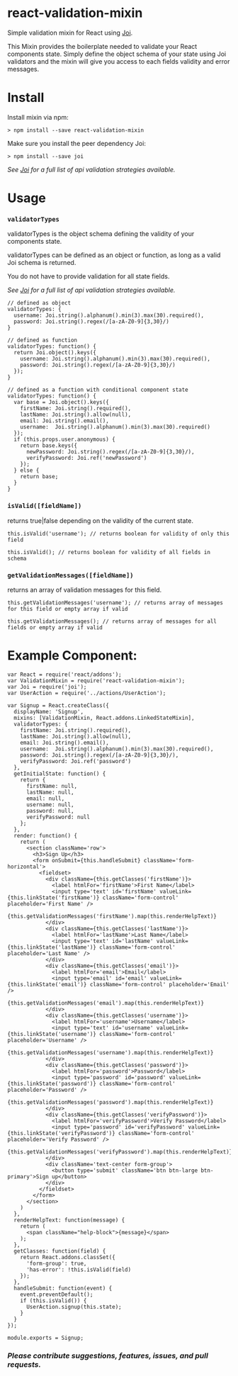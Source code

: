 # react-validation-mixin
Simple validation mixin for React using [Joi](https://github.com/hapijs/joi).

This Mixin provides the boilerplate needed to validate your React components state. Simply define the object schema of your state using Joi validators and the mixin will give you access to each fields validity and error messages.

# Install

Install mixin via npm:

    > npm install --save react-validation-mixin

Make sure you install the peer dependency Joi:

    > npm install --save joi

_See [Joi](https://github.com/hapijs/joi) for a full list of api validation strategies available._

# Usage

### `validatorTypes`

validatorTypes is the object schema defining the validity of your components state.

validatorTypes can be defined as an object or function, as long as a valid Joi schema is returned.

You do not have to provide validation for all state fields.

_See [Joi](https://github.com/hapijs/joi) for a full list of api validation strategies available._


    // defined as object
    validatorTypes: {
      username: Joi.string().alphanum().min(3).max(30).required(),
      password: Joi.string().regex(/[a-zA-Z0-9]{3,30}/)
    }

    // defined as function
    validatorTypes: function() {
      return Joi.object().keys({
        username: Joi.string().alphanum().min(3).max(30).required(),
        password: Joi.string().regex(/[a-zA-Z0-9]{3,30}/)
      });
    }

    // defined as a function with conditional component state
    validatorTypes: function() {
      var base = Joi.object().keys({
        firstName: Joi.string().required(),
        lastName: Joi.string().allow(null),
        email: Joi.string().email(),
        username:  Joi.string().alphanum().min(3).max(30).required()
      });
      if (this.props.user.anonymous) {
        return base.keys({
          newPassword: Joi.string().regex(/[a-zA-Z0-9]{3,30}/),
          verifyPassword: Joi.ref('newPassword')
        });
      } else {
        return base;
      }
    }

### `isValid([fieldName])`

returns true|false depending on the validity of the current state.

    this.isValid('username'); // returns boolean for validity of only this field

    this.isValid(); // returns boolean for validity of all fields in schema

### `getValidationMessages([fieldName])`

returns an array of validation messages for this field.

    this.getValidationMessages('username'); // returns array of messages for this field or empty array if valid

    this.getValidationMessages(); // returns array of messages for all fields or empty array if valid

# Example Component:

    var React = require('react/addons');
    var ValidationMixin = require('react-validation-mixin');
    var Joi = require('joi');
    var UserAction = require('../actions/UserAction');

    var Signup = React.createClass({
      displayName: 'Signup',
      mixins: [ValidationMixin, React.addons.LinkedStateMixin],
      validatorTypes: {
        firstName: Joi.string().required(),
        lastName: Joi.string().allow(null),
        email: Joi.string().email(),
        username:  Joi.string().alphanum().min(3).max(30).required(),
        password: Joi.string().regex(/[a-zA-Z0-9]{3,30}/),
        verifyPassword: Joi.ref('password')
      },
      getInitialState: function() {
        return {
          firstName: null,
          lastName: null,
          email: null,
          username: null,
          password: null,
          verifyPassword: null
        };
      },
      render: function() {
        return (
          <section className='row'>
            <h3>Sign Up</h3>
            <form onSubmit={this.handleSubmit} className='form-horizontal'>
              <fieldset>
                <div className={this.getClasses('firstName')}>
                  <label htmlFor='firstName'>First Name</label>
                  <input type='text' id='firstName' valueLink={this.linkState('firstName')} className='form-control' placeholder='First Name' />
                  {this.getValidationMessages('firstName').map(this.renderHelpText)}
                </div>
                <div className={this.getClasses('lastName')}>
                  <label htmlFor='lastName'>Last Name</label>
                  <input type='text' id='lastName' valueLink={this.linkState('lastName')} className='form-control' placeholder='Last Name' />
                </div>
                <div className={this.getClasses('email')}>
                  <label htmlFor='email'>Email</label>
                  <input type='email' id='email' valueLink={this.linkState('email')} className='form-control' placeholder='Email' />
                  {this.getValidationMessages('email').map(this.renderHelpText)}
                </div>
                <div className={this.getClasses('username')}>
                  <label htmlFor='username'>Username</label>
                  <input type='text' id='username' valueLink={this.linkState('username')} className='form-control' placeholder='Username' />
                  {this.getValidationMessages('username').map(this.renderHelpText)}
                </div>
                <div className={this.getClasses('password')}>
                  <label htmlFor='password'>Password</label>
                  <input type='password' id='password' valueLink={this.linkState('password')} className='form-control' placeholder='Password' />
                  {this.getValidationMessages('password').map(this.renderHelpText)}
                </div>
                <div className={this.getClasses('verifyPassword')}>
                  <label htmlFor='verifyPassword'>Verify Password</label>
                  <input type='password' id='verifyPassword' valueLink={this.linkState('verifyPassword')} className='form-control' placeholder='Verify Password' />
                  {this.getValidationMessages('verifyPassword').map(this.renderHelpText)}
                </div>
                <div className='text-center form-group'>
                  <button type='submit' className='btn btn-large btn-primary'>Sign up</button>
                </div>
              </fieldset>
            </form>
          </section>
        )
      },
      renderHelpText: function(message) {
        return (
          <span className="help-block">{message}</span>
        );
      },
      getClasses: function(field) {
        return React.addons.classSet({
          'form-group': true,
          'has-error': !this.isValid(field)
        });
      },
      handleSubmit: function(event) {
        event.preventDefault();
        if (this.isValid()) {
          UserAction.signup(this.state);
        }
      }
    });

    module.exports = Signup;

### _Please contribute suggestions, features, issues, and pull requests._
